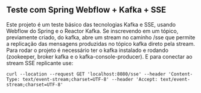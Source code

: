 Teste com Spring Webflow + Kafka + SSE
--------------------------------------

Este projeto é um teste básico das tecnologias Kafka e SSE, usando Webflow do Spring e o Reactor Kafka. Se inscrevendo em um tópico, previamente criado, do kafka, abre um stream no caminho /sse que permite a replicação das mensagens produzidas no tópico kafka direto pela stream.
Para rodar o projeto é necessário ter o kafka instalado e rodando (zookeeper, broker kafka e o kafka-console-producer). E para conectar ao stream SSE replicante use:

```
curl --location --request GET 'localhost:8080/sse' --header 'Content-Type: text/event-stream;charset=UTF-8' --header 'Accept: text/event-stream;charset=UTF-8'
``` 